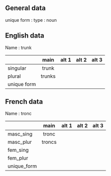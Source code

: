 ## General data

unique form :
type : noun

## English data

Name : trunk

|             |  main  | alt 1 | alt 2 | alt 3 |
| :---------- | :----: | :---: | :---: | ----- |
| singular    | trunk  |       |       |       |
| plural      | trunks |       |       |       |
| unique form |        |       |       |       |

## French data

Name : tronc

|             |  main  | alt 1 | alt 2 | alt 3 |
| :---------- | :----: | :---: | :---: | :---: |
| masc_sing   | tronc  |       |       |       |
| masc_plur   | troncs |       |       |       |
| fem_sing    |        |       |       |       |
| fem_plur    |        |       |       |       |
| unique_form |        |       |       |       |


